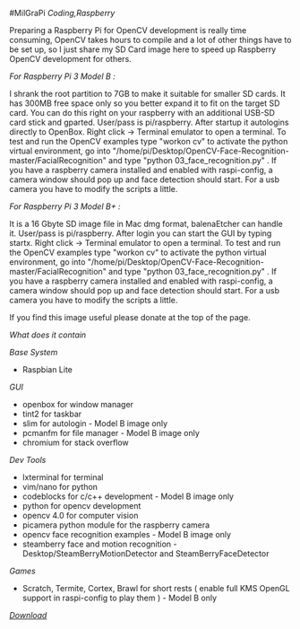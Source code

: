 #MilGraPi
_Coding,Raspberry_

Preparing a Raspberry Pi for OpenCV development is really time consuming, OpenCV takes hours to compile and a lot of other things have to be set up, so I just share my SD Card image here to speed up Raspberry OpenCV development for others. 

_For Raspberry Pi 3 Model B :_

I shrank the root partition to 7GB to make it suitable for smaller SD cards. It has 300MB free space only so you better expand it to fit on the target SD card. You can do this right on your raspberry with an additional USB-SD card stick and gparted. User/pass is pi/raspberry.
After startup it autologins directly to OpenBox. Right click -> Terminal emulator to open a terminal. To test and run the OpenCV examples type "workon cv" to activate the python virtual environment, go into "/home/pi/Desktop/OpenCV-Face-Recognition-master/FacialRecognition" and type "python 03_face_recognition.py" . If you have a raspberry camera installed and enabled with raspi-config, a camera window should pop up and face detection should start. For a usb camera you have to modify the scripts a little.

_For Raspberry Pi 3 Model B+ :_

It is a 16 Gbyte SD image file in Mac dmg format, balenaEtcher can handle it.
User/pass is pi/raspberry.
After login you can start the GUI by typing startx. Right click -> Terminal emulator to open a terminal. To test and run the OpenCV examples type "workon cv" to activate the python virtual environment, go into "/home/pi/Desktop/OpenCV-Face-Recognition-master/FacialRecognition" and type "python 03_face_recognition.py" . If you have a raspberry camera installed and enabled with raspi-config, a camera window should pop up and face detection should start. For a usb camera you have to modify the scripts a little.

If you find this image useful please donate at the top of the page.

_What does it contain_

*Base System*

* Raspbian Lite

*GUI*

* openbox for window manager  
* tint2 for taskbar  
* slim for autologin  - Model B image only
* pcmanfm for file manager - Model B image only
* chromium for stack overflow

*Dev Tools*

* lxterminal for terminal
* vim/nano for python
* codeblocks for c/c++ development  - Model B image only
* python for opencv development  
* opencv 4.0 for computer vision  
* picamera python module for the raspberry camera  
* opencv face recognition examples - Model B image only
* steamberry face and motion recognition - Desktop/SteamBerryMotionDetector and SteamBerryFaceDetector  

*Games*

* Scratch, Termite, Cortex, Brawl for short rests ( enable full KMS OpenGL support in raspi-config to play them )  - Model B only

_<a href="downloads/milgrapi" target="_blank">Download</a>_